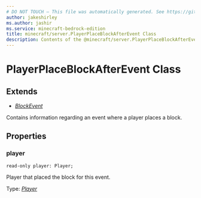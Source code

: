 ```yaml
---
# DO NOT TOUCH — This file was automatically generated. See https://github.com/mojang/minecraftapidocsgenerator to modify descriptions, examples, etc.
author: jakeshirley
ms.author: jashir
ms.service: minecraft-bedrock-edition
title: minecraft/server.PlayerPlaceBlockAfterEvent Class
description: Contents of the @minecraft/server.PlayerPlaceBlockAfterEvent class.
---
```

# PlayerPlaceBlockAfterEvent Class

## Extends
- [*BlockEvent*](BlockEvent.md)

Contains information regarding an event where a player places a block.

## Properties

### **player**
`read-only player: Player;`

Player that placed the block for this event.

Type: [*Player*](Player.md)
